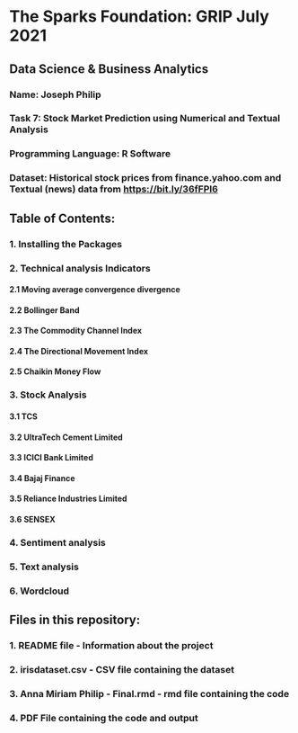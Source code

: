 # The Sparks Foundation: GRIP July 2021
## Data Science & Business Analytics

### Name: Joseph Philip

### Task 7: Stock Market Prediction using Numerical and Textual Analysis
### Programming Language: R Software

### Dataset: Historical stock prices from finance.yahoo.com and Textual (news) data from https://bit.ly/36fFPI6

## Table of Contents:
### 1. Installing the Packages
### 2. Technical analysis Indicators
#### 2.1 Moving average convergence divergence
#### 2.2 Bollinger Band
#### 2.3 The Commodity Channel Index
#### 2.4 The Directional Movement Index
#### 2.5 Chaikin Money Flow

### 3. Stock Analysis
#### 3.1 TCS
#### 3.2 UltraTech Cement Limited
#### 3.3 ICICI Bank Limited
#### 3.4 Bajaj Finance
#### 3.5 Reliance Industries Limited
#### 3.6 SENSEX

### 4. Sentiment analysis
### 5. Text analysis
### 6. Wordcloud

## Files in this repository:
### 1. README file - Information about the project
### 2. irisdataset.csv - CSV file containing the dataset
### 3. Anna Miriam Philip - Final.rmd - rmd file containing the code
### 4. PDF File containing the code and output
